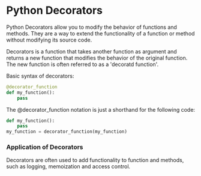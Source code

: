 # Python Decorators

Python Decorators allow you to modify the behavior of functions
and methods. They are a way to extend the functionality of a function 
or method without modifying its source code.

Decorators is a function that takes another function as argument and
returns a new function that modifies the behavior of the original function.
The new function is often referred to as a 'decoratd function'. 

Basic syntax of decorators:

```python    
@decorator_function
def my_function():
    pass
```

The @decorator_function notation is just a shorthand for the following code:

```python
def my_function():
    pass
my_function = decorator_function(my_function)
```

### Application of Decorators

Decorators are often used to add functionality to function and methods, such as logging, memoization and access control.

